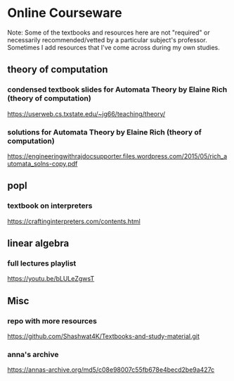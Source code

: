# Online Courseware #

Note: Some of the textbooks and resources here are not "required" or necessarily recommended/vetted by a particular subject's professor.
Sometimes I add resources that I've come across during my own studies.

## theory of computation
### condensed textbook slides for Automata Theory by Elaine Rich (theory of computation) 
https://userweb.cs.txstate.edu/~jg66/teaching/theory/
### solutions for Automata Theory by Elaine Rich (theory of computation) 
https://engineeringwithrajdocsupporter.files.wordpress.com/2015/05/rich_automata_solns-copy.pdf

## popl
### textbook on interpreters
https://craftinginterpreters.com/contents.html

## linear algebra
### full lectures playlist
https://youtu.be/bLULeZgwsT

## Misc
### repo with more resources
https://github.com/Shashwat4K/Textbooks-and-study-material.git
### anna's archive
https://annas-archive.org/md5/c08e98007c55fb678e4becd2be9a427c
